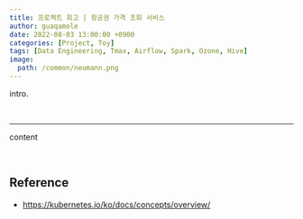 ```yaml
---
title: 프로젝트 회고 | 항공권 가격 조회 서비스
author: guaqamole
date: 2022-08-03 13:00:00 +0900
categories: [Project, Toy]
tags: [Data Engineering, Tmax, Airflow, Spark, Ozone, Hive]
image:
  path: /common/neumann.png
---
```


intro.

<br>

****

content

<br>

## Reference
- https://kubernetes.io/ko/docs/concepts/overview/